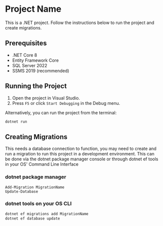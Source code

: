 # Project Name

This is a .NET project. Follow the instructions below to run the project and create migrations.

## Prerequisites

- .NET Core 8
- Entity Framework Core
- SQL Server 2022
- SSMS 2019 (recommended)

## Running the Project

1. Open the project in Visual Studio.
2. Press `F5` or click `Start Debugging` in the Debug menu.

Alternatively, you can run the project from the terminal:

```bash
dotnet run
```

## Creating Migrations

This needs a database connection to function, you may need to create and run a migration to run this project in a development environment.
This can be done via the dotnet package manager console or through dotnet ef tools in your OS' Command Line Interface

### dotnet package manager

```dotnet package manager
Add-Migration MigrationName
Update-Database
```

### dotnet tools on your OS CLI

```bash
dotnet ef migrations add MigrationName
dotnet ef database update
```
